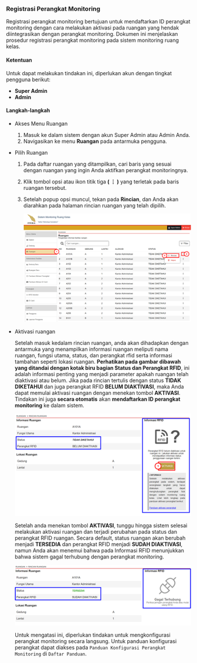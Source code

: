 ### Registrasi Perangkat Monitoring

Registrasi perangkat monitoring bertujuan untuk mendaftarkan ID perangkat monitoring dengan cara melakukan aktivasi pada ruangan yang hendak diintegrasikan dengan perangkat monitoring. Dokumen ini menjelaskan prosedur registrasi perangkat monitoring pada sistem monitoring ruang kelas.

#### Ketentuan

Untuk dapat melakukan tindakan ini, diperlukan akun dengan tingkat pengguna berikut:

- **Super Admin**
- **Admin**

#### Langkah-langkah

- Akses Menu Ruangan

  1. Masuk ke dalam sistem dengan akun Super Admin atau Admin Anda.
  2. Navigasikan ke menu **Ruangan** pada antarmuka pengguna.

- Pilih Ruangan

  1. Pada daftar ruangan yang ditampilkan, cari baris yang sesuai dengan ruangan yang ingin Anda aktifkan perangkat monitoringnya.
  2. Klik tombol opsi atau ikon titik tiga **( ⋮ )** yang terletak pada baris ruangan tersebut.
  3. Setelah popup opsi muncul, tekan pada **Rincian**, dan Anda akan diarahkan pada halaman rincian ruangan yang telah dipilih.

     ![activation step 1](https://raw.githubusercontent.com/thinkiewinkie/sistem_monitoring_ruang_kelas_guidance/main/assets/images/activation_1.jpg)

- Aktivasi ruangan

  Setelah masuk kedalam rincian ruangan, anda akan dihadapkan dengan antarmuka yang menampilkan informasi ruangan meliputi nama ruangan, fungsi utama, status, dan perangkat rfid serta informasi tambahan seperti lokasi ruangan. **Perhatikan pada gambar dibawah yang ditandai dengan kotak biru bagian Status dan Perangkat RFID**, ini adalah informasi penting yang menjadi parameter apakah ruangan telah diaktivasi atau belum. Jika pada rincian tertulis dengan status **TIDAK DIKETAHUI** dan juga perangkat RFID **BELUM DIAKTIVASI**, maka Anda dapat memulai aktivasi ruangan dengan menekan tombol **AKTIVASI**. Tindakan ini juga **secara otomatis** akan **mendaftarkan ID perangkat monitoring** ke dalam sistem.

  ![activation step 2](https://raw.githubusercontent.com/thinkiewinkie/sistem_monitoring_ruang_kelas_guidance/main/assets/images/activation_2.jpg)

  Setelah anda menekan tombol **AKTIVASI**, tunggu hingga sistem selesai melakukan aktivasi ruangan dan terjadi perubahan pada status dan perangkat RFID ruangan. Secara default, status ruangan akan berubah menjadi **TERSEDIA** dan perangkat RFID menjadi **SUDAH DIAKTIVASI**, namun Anda akan menemui bahwa pada Informasi RFID menunjukkan bahwa sistem gagal terhubung dengan perangkat monitoring.

  ![activation step 4](https://raw.githubusercontent.com/thinkiewinkie/sistem_monitoring_ruang_kelas_guidance/main/assets/images/activation_3.jpg)

  Untuk mengatasi ini, diperlukan tindakan untuk mengkonfigurasi perangkat monitoring secara langsung. Untuk panduan konfigurasi perangkat dapat diakses pada `Panduan Konfigurasi Perangkat Monitoring` di `Daftar Panduan`.
